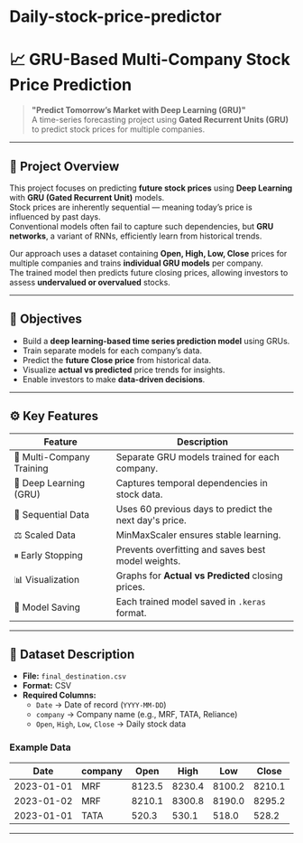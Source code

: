 # Daily-stock-price-predictor
# 📈 GRU-Based Multi-Company Stock Price Prediction

> **"Predict Tomorrow’s Market with Deep Learning (GRU)"**  
> A time-series forecasting project using **Gated Recurrent Units (GRU)** to predict stock prices for multiple companies.

---

## 🧠 Project Overview

This project focuses on predicting **future stock prices** using **Deep Learning** with **GRU (Gated Recurrent Unit)** models.  
Stock prices are inherently sequential — meaning today’s price is influenced by past days.  
Conventional models often fail to capture such dependencies, but **GRU networks**, a variant of RNNs, efficiently learn from historical trends.

Our approach uses a dataset containing **Open, High, Low, Close** prices for multiple companies and trains **individual GRU models** per company.  
The trained model then predicts future closing prices, allowing investors to assess **undervalued or overvalued** stocks.

---

## 🎯 Objectives

- Build a **deep learning-based time series prediction model** using GRUs.  
- Train separate models for each company’s data.  
- Predict the **future Close price** from historical data.  
- Visualize **actual vs predicted** price trends for insights.  
- Enable investors to make **data-driven decisions**.

---

## ⚙️ Key Features

| Feature | Description |
|----------|--------------|
| 🧩 Multi-Company Training | Separate GRU models trained for each company. |
| 🤖 Deep Learning (GRU) | Captures temporal dependencies in stock data. |
| 🔄 Sequential Data | Uses 60 previous days to predict the next day's price. |
| ⚖️ Scaled Data | MinMaxScaler ensures stable learning. |
| ⏸ Early Stopping | Prevents overfitting and saves best model weights. |
| 📊 Visualization | Graphs for **Actual vs Predicted** closing prices. |
| 💾 Model Saving | Each trained model saved in `.keras` format. |

---

## 📂 Dataset Description

- **File:** `final_destination.csv`  
- **Format:** CSV  
- **Required Columns:**
  - `Date` → Date of record (`YYYY-MM-DD`)
  - `company` → Company name (e.g., MRF, TATA, Reliance)
  - `Open`, `High`, `Low`, `Close` → Daily stock data

### Example Data

| Date | company | Open | High | Low | Close |
|------|----------|------|------|-----|-------|
| 2023-01-01 | MRF | 8123.5 | 8230.4 | 8100.2 | 8210.1 |
| 2023-01-02 | MRF | 8210.1 | 8300.8 | 8190.0 | 8295.2 |
| 2023-01-01 | TATA | 520.3 | 530.1 | 518.0 | 528.2 |

---


